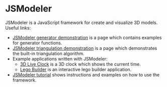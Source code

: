 JSModeler
=========

JSModeler is a JavaScript framework for create and visualize 3D models. Useful links:

<ul>
	<li><a href="http://kovacsv.github.com/JSModeler/documentation/demo/demonstration.html">JSModeler generator demonstration</a> is a page which contains examples for generator functions.</li>
	<li><a href="http://kovacsv.github.com/JSModeler/documentation/demo/triangulation.html">JSModeler triangulation demonstration</a> is a page which demonstrates the built-in triangulation algorithm.</li>
	<li>Example applications written with JSModeler:
		<ul>
			<li><a href="http://kovacsv.github.com/JSModeler/documentation/examples/clock.html">3D Live Clock</a> is a 3D clock which shows the current time.</li>
			<li><a href="http://kovacsv.github.com/JSModeler/documentation/examples/legobuilder.html">Lego Builder</a> is an interactive lego builder application.</li>
		</ul>
	</li>
	<li><a href="http://kovacsv.github.com/JSModeler/documentation/tutorial/tutorial.html">JSModeler tutorial</a> shows instructions and examples on how to use the framework.</li>
</ul>

